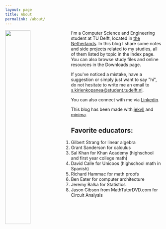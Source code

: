 ```yaml
---
layout: page
title: About
permalink: /about/
---
```


<img src="https://avatars.githubusercontent.com/u/75941968?s=460&u=85c31eb8f6627921076c63b88c848ea074fb40ff&v=4" width="40%" style="float: left;
 padding: 0 2% 0 0;"> 
I'm a Computer Science and Engineering student at TU Delft, located in [the Netherlands](https://en.wikipedia.org/wiki/Netherlands).
In this blog I share some notes and side projects related to my studies, all of them listed by topic in the Index page. You can also browse study files and online resources in the Downloads page.

If you've noticed a mistake, have a suggestion or simply just want to say "hi", do not hesitate to write me an email to [s.kirienkopanea@student.tudelft.nl](mailto:s.kirienkopanea@student.tudelft.nl).

You can also connect with me via [Linkedin](https://www.linkedin.com/in/sergio-kirienko).

This blog has been made with [jekyll][jekyll-organization] and [minima](https://github.com/jekyll/minima).

## Favorite educators:
1. Gilbert Strang for linear algebra
2. Grant Sanderson for calculus
3. Sal Khan for Khan Academy (highschool and first year college math)
4. David Calle for Unicoos (highschool math in Spanish)
5. Richard Hammac for math proofs
6. Ben Eater for computer architecture
7. Jeremy Balka for Statistics
8. Jason Gibson from MathTutorDVD.com for Circuit Analysis

[jekyll-organization]: https://github.com/jekyll